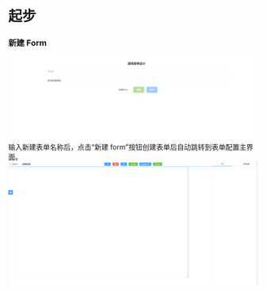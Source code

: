 # 起步

### 新建 Form

![](../img/form/create_form.png)
输入新建表单名称后，点击“新建 form”按钮创建表单后自动跳转到表单配置主界面。
![](../img/form/form_main.png)
